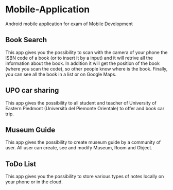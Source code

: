 # Mobile-Application
Android mobile application for exam of Mobile Development 

## Book Search
This app gives you the possibility to scan with the camera of your phone the ISBN code of a book (or to insert it by a input) and it will retrive all the information about the book.
In addition it will get the position of the book (where you scan the code), so other people know where is the book. Finally, you can see all the book in a list or on Google Maps.

## UPO car sharing
This app gives the possibility to all student and teacher of University of Eastern Piedmont (Università del Piemonte Orientale) to offer and book car trip.

## Museum Guide
This app gives the possibility to create museum guide by a community of user. All user can create, see and modify Museum, Room and Object.

## ToDo List
This app gives you the possibility to store various types of notes locally on your phone or in the cloud.
